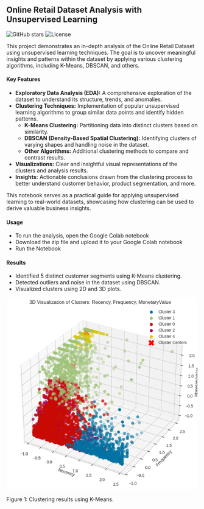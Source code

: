 ## **Online Retail Dataset Analysis with Unsupervised Learning**

![GitHub stars](https://img.shields.io/github/stars/Amitgm/Customer_segmentation_k_means_and_DBSCAN?style=social)
![License](https://img.shields.io/badge/license-MIT-blue)

This project demonstrates an in-depth analysis of the Online Retail Dataset using unsupervised learning techniques. The goal is to uncover meaningful insights and patterns within the dataset by applying various clustering algorithms, including K-Means, DBSCAN, and others.

#### **Key Features**
- **Exploratory Data Analysis (EDA):** A comprehensive exploration of the dataset to understand its structure, trends, and anomalies.
- **Clustering Techniques:** Implementation of popular unsupervised learning algorithms to group similar data points and identify hidden patterns.
  - **K-Means Clustering:** Partitioning data into distinct clusters based on similarity.
  - **DBSCAN (Density-Based Spatial Clustering):** Identifying clusters of varying shapes and handling noise in the dataset.
  - **Other Algorithms:** Additional clustering methods to compare and contrast results.
- **Visualizations:** Clear and insightful visual representations of the clusters and analysis results.
- **Insights:** Actionable conclusions drawn from the clustering process to better understand customer behavior, product segmentation, and more.

This notebook serves as a practical guide for applying unsupervised learning to real-world datasets, showcasing how clustering can be used to derive valuable business insights.
#### **Usage**
- To run the analysis, open the Google Colab notebook
- Download the zip file and upload it to your Google Colab notebook
- Run the Notebook

#### **Results**
- Identified 5 distinct customer segments using K-Means clustering.
- Detected outliers and noise in the dataset using DBSCAN.
- Visualized clusters using 2D and 3D plots.

<p align="center">
    <img src="./images/download (4).png" alt="Clustering Results" width="500" >
    <figcaption>Figure 1: Clustering results using K-Means.</figcaption>
</p>

